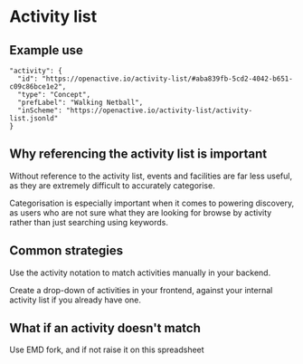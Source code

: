 # Activity list

## Example use

```text
"activity": {
  "id": "https://openactive.io/activity-list/#aba839fb-5cd2-4042-b651-c09c86bce1e2",
  "type": "Concept",
  "prefLabel": "Walking Netball",
  "inScheme": "https://openactive.io/activity-list/activity-list.jsonld"
}
```

## Why referencing the activity list is important

Without reference to the activity list, events and facilities are far less useful, as they are extremely difficult to accurately categorise.

Categorisation is especially important when it comes to powering discovery, as users who are not sure what they are looking for browse by activity rather than just searching using keywords.

## Common strategies

Use the activity notation to match activities manually in your backend.

Create a drop-down of activities in your frontend, against your internal activity list if you already have one.

## What if an activity doesn't match

Use EMD fork, and if not raise it on this spreadsheet





